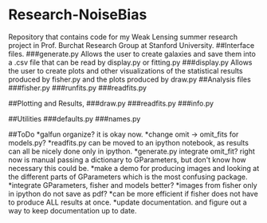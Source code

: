 # Research-NoiseBias
Repository that contains code for my Weak Lensing summer research project in Prof. Burchat Research Group at Stanford University.
##Interface files.
###generate.py 
Allows the user to create galaxies and save them into a .csv file that can be read by display.py or fitting.py
###display.py
Allows the user to create plots and other visualizations of the statistical results produced by fisher.py and the 
plots produced by draw.py
##Analysis files
###fisher.py
###runfits.py
###readfits.py


##Plotting and Results, 
###draw.py
###readfits.py
###info.py

##Utilities
###defaults.py
###names.py

##ToDo
*galfun organize? it is okay now. 
*change omit -> omit_fits for models.py? 
*readfits.py can be moved to an ipython notebook, as results can all be nicely done only in ipython. 
*generate.py integrate omit_fit? right now is manual passing a dictionary to GParameters, but don't know how necessary this could be. 
*make a demo for producing images and looking at the different parts of GParameters which is the most confusing package. 
*integrate GParameters, fisher and models better?
*images from fisher only in ipython do not save as pdf? 
*can be more efficient if fisher does not have to produce ALL results at once. 
*update documentation. and figure out a way to keep documentation up to date. 

